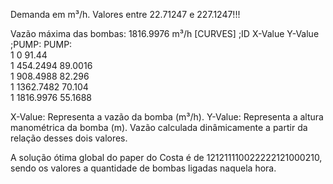 Demanda em m³/h. Valores entre 22.71247 e 227.1247!!!


Vazão máxima das bombas: 1816.9976 m³/h
[CURVES]
;ID              	X-Value     	Y-Value
;PUMP: PUMP:     
 1               	0           	91.44       
 1               	454.2494    	89.0016     
 1               	908.4988    	82.296      
 1               	1362.7482   	70.104      
 1               	1816.9976   	55.1688     

X-Value: Representa a vazão da bomba (m³/h).
Y-Value: Representa a altura manométrica da bomba (m).
Vazão calculada dinâmicamente a partir da relação desses dois valores.

A solução ótima global do paper do Costa é de 121211110022222121000210, sendo os valores a quantidade de bombas ligadas naquela hora.
